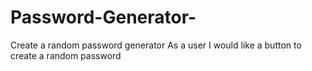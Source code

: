 # Password-Generator-
Create a random password generator 
As a user I would like a button to create a random password
